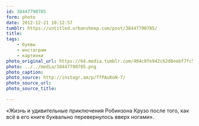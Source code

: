 ```yaml
---
id: 38447790785
form: photo
date: 2012-12-21 10:12:57
tumblr: https://untitled.urbansheep.com/post/38447790785/
title:
tags:
    - буквы
    - инстаграм
    - картинки
photo_original_url: https://64.media.tumblr.com/404c0fe942c62d8eebf7fc58a1b34642/tumblr_mfdallxDel1qz4wzio1_r1_640.png
photo: ../../media/38447790785.png
photo_caption:
photo_source: http://instagr.am/p/TfPAuKoN-7/
photo_source_url:
photo_source_title:

---
```


<p>«Жизнь и удивительные приключения Робинзона Крузо после того, как всё в его книге буквально перевернулось вверх ногами».</p>
